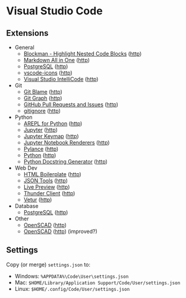 # Visual Studio Code

## Extensions

* General
  * [Blockman - Highlight Nested Code Blocks](vscode:extension/leodevbro.blockman) ([http](https://marketplace.visualstudio.com/items?itemName=leodevbro.blockman))
  * [Markdown All in One](vscode:extension/yzhang.markdown-all-in-one) ([http](https://marketplace.visualstudio.com/items?itemName=yzhang.markdown-all-in-one))
  * [PostgreSQL](vscode:extension/ms-ossdata.vscode-postgresql) ([http](https://marketplace.visualstudio.com/items?itemName=ms-ossdata.vscode-postgresql))
  * [vscode-icons](vscode:extension/vscode-icons-team.vscode-icons) ([http](https://marketplace.visualstudio.com/items?itemName=vscode-icons-team.vscode-icons))
  * [Visual Studio IntelliCode](vscode:extension/visualstudioexptteam.vscodeintellicode) ([http](https://marketplace.visualstudio.com/items?itemName=visualstudioexptteam.vscodeintellicode))
* Git
  * [Git Blame](vscode:extension/waderyan.gitblame) ([http](https://marketplace.visualstudio.com/items?itemName=waderyan.gitblame))
  * [Git Graph](vscode:extension/mhutchie.git-graph) ([http](https://marketplace.visualstudio.com/items?itemName=mhutchie.git-graph))
  * [GitHub Pull Requests and Issues](vscode:extension/github.vscode-pull-request-github) ([http](https://marketplace.visualstudio.com/items?itemName=github.vscode-pull-request-github))
  * [gitignore](vscode:extension/codezombiech.gitignore) ([http](https://marketplace.visualstudio.com/items?itemName=codezombiech.gitignore))
* Python
  * [AREPL for Python](vscode:extension/almenon.arepl) ([http](https://marketplace.visualstudio.com/items?itemName=almenon.arepl))
  * [Jupyter](vscode:extension/ms-toolsai.jupyter) ([http](https://marketplace.visualstudio.com/items?itemName=ms-toolsai.jupyter))
  * [Jupyter Keymap](vscode:extension/ms-toolsai.jupyter-keymap) ([http](https://marketplace.visualstudio.com/items?itemName=ms-toolsai.jupyter-keymap))
  * [Jupyter Notebook Renderers](vscode:extension/ms-toolsai.jupyter-renderers) ([http](https://marketplace.visualstudio.com/items?itemName=ms-toolsai.jupyter-renderers))
  * [Pylance](vscode:extension/ms-python.vscode-pylance) ([http](https://marketplace.visualstudio.com/items?itemName=ms-python.vscode-pylance))
  * [Python](vscode:extension/ms-python.python) ([http](https://marketplace.visualstudio.com/items?itemName=ms-python.python))
  * [Python Docstring Generator](vscode:extension/njpwerner.autodocstring) ([http](https://marketplace.visualstudio.com/items?itemName=njpwerner.autodocstring))
* Web Dev
  * [HTML Boilerplate](vscode:extension/sidthesloth.html5-boilerplate) ([http](https://marketplace.visualstudio.com/items?itemName=sidthesloth.html5-boilerplate))
  * [JSON Tools](vscode:extension/eriklynd.json-tools) ([http](https://marketplace.visualstudio.com/items?itemName=eriklynd.json-tools))
  * [Live Preview](vscode:extension/ms-vscode.live-server) ([http](https://marketplace.visualstudio.com/items?itemName=ms-vscode.live-server))
  * [Thunder Client](vscode:extension/rangav.vscode-thunder-client) ([http](https://marketplace.visualstudio.com/items?itemName=rangav.vscode-thunder-client))
  * [Vetur](vscode:extension/octref.vetur) ([http](https://marketplace.visualstudio.com/items?itemName=octref.vetur))
* Database
  * [PostgreSQL](vscode:extension/ms-ossdata.vscode-postgresql) ([http](https://marketplace.visualstudio.com/items?itemName=ms-ossdata.vscode-postgresql))
* Other
  * [OpenSCAD](vscode:extension/antyos.openscad) ([http](https://marketplace.visualstudio.com/items?itemName=antyos.openscad))
  * [OpenSCAD](vscode:extension/Leathong.openscad-language-support) ([http](https://marketplace.visualstudio.com/items?itemName=Leathong.openscad-language-support)) (improved?)

## Settings

Copy (or merge) `settings.json` to:
* Windows: `%APPDATA%\Code\User\settings.json`
* Mac: `$HOME/Library/Application Support/Code/User/settings.json`
* Linux: `$HOME/.config/Code/User/settings.json`
